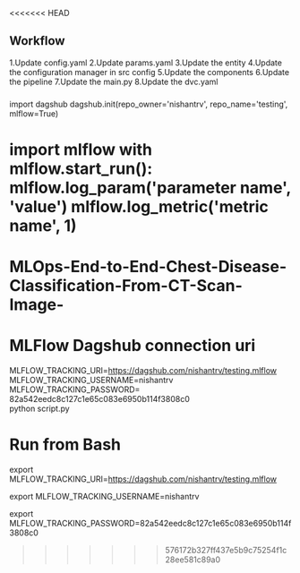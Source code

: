 <<<<<<< HEAD
## Workflow

1.Update config.yaml
2.Update params.yaml
3.Update the entity
4.Update the configuration manager in src config
5.Update the components
6.Update the pipeline
7.Update the main.py
8.Update the dvc.yaml

###

import dagshub
dagshub.init(repo_owner='nishantrv', repo_name='testing', mlflow=True)

import mlflow
with mlflow.start_run():
  mlflow.log_param('parameter name', 'value')
  mlflow.log_metric('metric name', 1)
=======
# MLOps-End-to-End-Chest-Disease-Classification-From-CT-Scan-Image-


# MLFlow Dagshub connection uri

MLFLOW_TRACKING_URI=https://dagshub.com/nishantrv/testing.mlflow \
MLFLOW_TRACKING_USERNAME=nishantrv \
MLFLOW_TRACKING_PASSWORD= 82a542eedc8c127c1e65c083e6950b114f3808c0 \
python script.py


# Run from Bash

export MLFLOW_TRACKING_URI=https://dagshub.com/nishantrv/testing.mlflow

export MLFLOW_TRACKING_USERNAME=nishantrv 

export MLFLOW_TRACKING_PASSWORD=82a542eedc8c127c1e65c083e6950b114f3808c0

>>>>>>> 576172b327ff437e5b9c75254f1c28ee581c89a0
